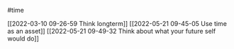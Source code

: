 #time 

[[2022-03-10 09-26-59 Think longterm]]
[[2022-05-21 09-45-05 Use time as an asset]]
[[2022-05-21 09-49-32 Think about what your future self would do]]
